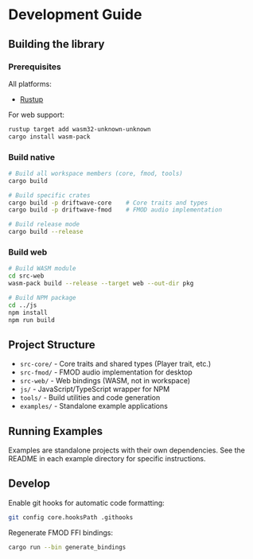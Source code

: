 # Development Guide

## Building the library

### Prerequisites

All platforms:
- [Rustup](https://rustup.rs)

For web support:
```bash
rustup target add wasm32-unknown-unknown
cargo install wasm-pack
```

### Build native

```bash
# Build all workspace members (core, fmod, tools)
cargo build

# Build specific crates
cargo build -p driftwave-core    # Core traits and types
cargo build -p driftwave-fmod    # FMOD audio implementation

# Build release mode
cargo build --release
```

### Build web

```bash
# Build WASM module
cd src-web
wasm-pack build --release --target web --out-dir pkg

# Build NPM package
cd ../js
npm install
npm run build
```

## Project Structure

- `src-core/` - Core traits and shared types (Player trait, etc.)
- `src-fmod/` - FMOD audio implementation for desktop
- `src-web/` - Web bindings (WASM, not in workspace)
- `js/` - JavaScript/TypeScript wrapper for NPM
- `tools/` - Build utilities and code generation
- `examples/` - Standalone example applications

## Running Examples

Examples are standalone projects with their own dependencies. See the README in each example directory for specific instructions.

## Develop

Enable git hooks for automatic code formatting:
```bash
git config core.hooksPath .githooks
```

Regenerate FMOD FFI bindings:
```bash
cargo run --bin generate_bindings
```
